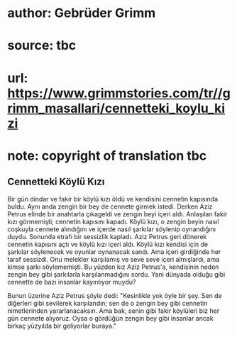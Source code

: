 # author: Gebrüder Grimm
# source: tbc
# url: https://www.grimmstories.com/tr//grimm_masallari/cennetteki_koylu_kizi
# note: copyright of translation tbc

## Cennetteki Köylü Kızı 

Bir gün dindar ve fakir bir köylü kızı öldü ve kendisini cennetin
kapısında buldu. Aynı anda zengin bir bey de cennete girmek istedi.
Derken Aziz Petrus elinde bir anahtarla çıkageldi ve zengin beyi içeri
aldı. Anlaşılan fakir kızı görmemişti; cennetin kapısını kapadı. Köylü
kızı, o zengin beyin nasıl coşkuyla cennete alındığını ve içerde nasıl
şarkılar söylenip oynandığını duydu. Sonunda etrafı bir sessizlik
kapladı. Aziz Petrus geri dönerek cennetin kapısını açtı ve köylü kızı
içeri aldı. Köylü kızı kendisi için de şarkılar söylenecek ve oyunlar
oynanacak sandı. Ama içeri girdiğinde her taraf sessizdi. Onu melekler
karşılamış ve seve seve içeri almışlardı, ama kimse şarkı söylememişti.
Bu yüzden kız Aziz Petrus'a, kendisinin neden zengin bey gibi
şarkılarla karşılanmadığını sordu. Yani dünyada olduğu gibi cennette de
bazı insanlar kayırılıyor muydu?

Bunun üzerine Aziz Petrus şöyle dedi: "Kesinlikle yok öyle bir şey. Sen
de diğerleri gibi sevilerek karşılandın; sen de o zengin bey gibi
cennetin nimetlerinden yararlanacaksın. Ama bak, senin gibi fakir
köylüleri biz her gün cennete alıyoruz. Oysa o gördüğün zengin bey gibi
insanlar ancak birkaç yüzyılda bir geliyorlar buraya."
